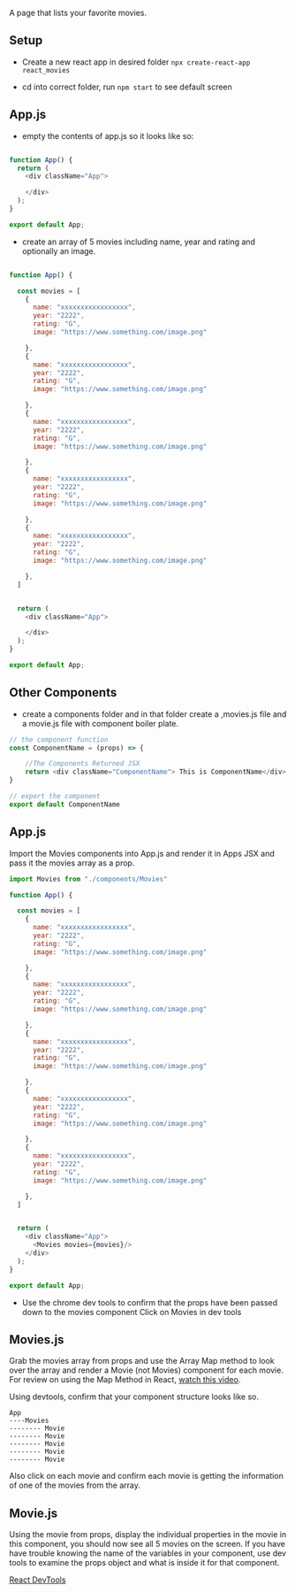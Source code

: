A page that lists your favorite movies.

## Setup

- Create a new react app in desired folder `npx create-react-app react_movies`

- cd into correct folder, run `npm start` to see default screen

## App.js

- empty the contents of app.js so it looks like so:

```js

function App() {
  return (
    <div className="App">

    </div>
  );
}

export default App;

```
- create an array of 5 movies including name, year and rating and optionally an image.

```js

function App() {

  const movies = [
    {
      name: "xxxxxxxxxxxxxxxxx",
      year: "2222",
      rating: "G",
      image: "https://www.something.com/image.png"

    },
    {
      name: "xxxxxxxxxxxxxxxxx",
      year: "2222",
      rating: "G",
      image: "https://www.something.com/image.png"

    },
    {
      name: "xxxxxxxxxxxxxxxxx",
      year: "2222",
      rating: "G",
      image: "https://www.something.com/image.png"

    },
    {
      name: "xxxxxxxxxxxxxxxxx",
      year: "2222",
      rating: "G",
      image: "https://www.something.com/image.png"

    },
    {
      name: "xxxxxxxxxxxxxxxxx",
      year: "2222",
      rating: "G",
      image: "https://www.something.com/image.png"

    },
  ]


  return (
    <div className="App">

    </div>
  );
}

export default App;
```

## Other Components

- create a components folder and in that folder create a ,movies.js file and a movie.js file with component boiler plate.

```js
// the component function
const ComponentName = (props) => {

    //The Components Returned JSX
    return <div className="ComponentName"> This is ComponentName</div>
}

// export the component
export default ComponentName
```

## App.js

Import the Movies components into App.js and render it in Apps JSX and pass it the movies array as a prop.

```js
import Movies from "./components/Movies"

function App() {

  const movies = [
    {
      name: "xxxxxxxxxxxxxxxxx",
      year: "2222",
      rating: "G",
      image: "https://www.something.com/image.png"

    },
    {
      name: "xxxxxxxxxxxxxxxxx",
      year: "2222",
      rating: "G",
      image: "https://www.something.com/image.png"

    },
    {
      name: "xxxxxxxxxxxxxxxxx",
      year: "2222",
      rating: "G",
      image: "https://www.something.com/image.png"

    },
    {
      name: "xxxxxxxxxxxxxxxxx",
      year: "2222",
      rating: "G",
      image: "https://www.something.com/image.png"

    },
    {
      name: "xxxxxxxxxxxxxxxxx",
      year: "2222",
      rating: "G",
      image: "https://www.something.com/image.png"

    },
  ]


  return (
    <div className="App">
      <Movies movies={movies}/>
    </div>
  );
}

export default App;
```

- Use the chrome dev tools to confirm that the props have been passed down to the movies component Click on Movies in dev tools

## Movies.js

Grab the movies array from props and use the Array Map method to look over the array and render a Movie (not Movies) component for each movie. For review on using the Map Method in React, [watch this video](https://www.youtube.com/watch?v=HYjDmu9sPfc).

Using devtools, confirm that your component structure looks like so.

```
App
----Movies
-------- Movie
-------- Movie
-------- Movie
-------- Movie
-------- Movie
```

Also click on each movie and confirm each movie is getting the information of one of the movies from the array.

## Movie.js

Using the movie from props, display the individual properties in the movie in this component, you should now see all 5 movies on the screen. If you have have trouble knowing the name of the variables in your component, use dev tools to examine the props object and what is inside it for that component.

[React DevTools](https://www.youtube.com/watch?v=2Kn1fry91tk)


